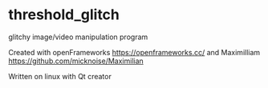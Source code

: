 # threshold_glitch
glitchy image/video manipulation program

Created with openFrameworks https://openframeworks.cc/
and Maximilliam https://github.com/micknoise/Maximilian

Written on linux with Qt creator
